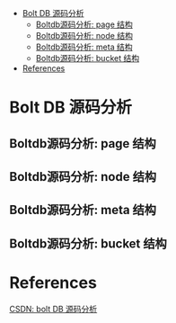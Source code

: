 <!-- MarkdownTOC -->

- [Bolt DB 源码分析](#bolt-db-%E6%BA%90%E7%A0%81%E5%88%86%E6%9E%90)
  - [Boltdb源码分析: page 结构](#boltdb%E6%BA%90%E7%A0%81%E5%88%86%E6%9E%90-page-%E7%BB%93%E6%9E%84)
  - [Boltdb源码分析: node 结构](#boltdb%E6%BA%90%E7%A0%81%E5%88%86%E6%9E%90-node-%E7%BB%93%E6%9E%84)
  - [Boltdb源码分析: meta 结构](#boltdb%E6%BA%90%E7%A0%81%E5%88%86%E6%9E%90-meta-%E7%BB%93%E6%9E%84)
  - [Boltdb源码分析: bucket 结构](#boltdb%E6%BA%90%E7%A0%81%E5%88%86%E6%9E%90-bucket-%E7%BB%93%E6%9E%84)
- [References](#references)

<!-- /MarkdownTOC -->

# Bolt DB 源码分析

## Boltdb源码分析: page 结构

## Boltdb源码分析: node 结构

## Boltdb源码分析: meta 结构

## Boltdb源码分析: bucket 结构

# References

[CSDN: bolt DB 源码分析](https://blog.csdn.net/screscent/article/category/7562603)<br/>
